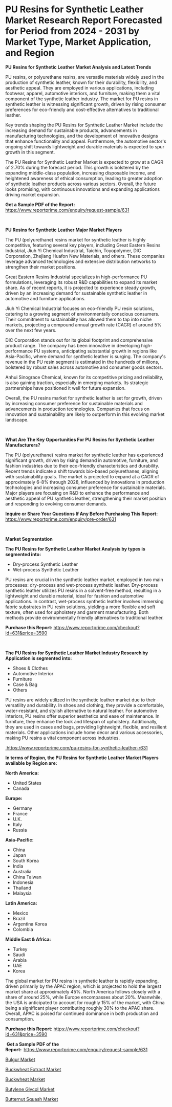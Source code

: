<p><h1>PU Resins for Synthetic Leather Market Research Report Forecasted for Period from 2024 -  2031 by Market Type, Market Application, and Region</h1></p><p><strong>PU Resins for Synthetic Leather Market Analysis and Latest Trends</strong></p>
<p><p>PU resins, or polyurethane resins, are versatile materials widely used in the production of synthetic leather, known for their durability, flexibility, and aesthetic appeal. They are employed in various applications, including footwear, apparel, automotive interiors, and furniture, making them a vital component of the synthetic leather industry. The market for PU resins in synthetic leather is witnessing significant growth, driven by rising consumer preferences for eco-friendly and cost-effective alternatives to traditional leather.</p><p>Key trends shaping the PU Resins for Synthetic Leather Market include the increasing demand for sustainable products, advancements in manufacturing technologies, and the development of innovative designs that enhance functionality and appeal. Furthermore, the automotive sector's ongoing shift towards lightweight and durable materials is expected to spur growth in this segment.</p><p>The PU Resins for Synthetic Leather Market is expected to grow at a CAGR of 2.70% during the forecast period. This growth is bolstered by the expanding middle-class population, increasing disposable income, and heightened awareness of ethical consumption, leading to greater adoption of synthetic leather products across various sectors. Overall, the future looks promising, with continuous innovations and expanding applications driving market expansion.</p></p>
<p><strong>Get a Sample PDF of the Report:&nbsp;</strong> <a href="https://www.reportprime.com/enquiry/request-sample/631?utm_campaign=2011&utm_medium=2&utm_source=Github&utm_content=ia&utm_term=24122024&utm_id=pu-resins-for-synthetic-leather">https://www.reportprime.com/enquiry/request-sample/631</a></p>
<p>&nbsp;</p>
<p><strong>PU Resins for Synthetic Leather Major Market Players</strong></p>
<p><p>The PU (polyurethane) resins market for synthetic leather is highly competitive, featuring several key players, including Great Eastern Resins Industrial, Jiuh Yi Chemical Industrial, Taichin, Toyopolymer, DIC Corporation, Zhejiang Huafon New Materials, and others. These companies leverage advanced technologies and extensive distribution networks to strengthen their market positions.</p><p>Great Eastern Resins Industrial specializes in high-performance PU formulations, leveraging its robust R&D capabilities to expand its market share. As of recent reports, it is projected to experience steady growth, driven by an increasing demand for sustainable synthetic leather in automotive and furniture applications.</p><p>Jiuh Yi Chemical Industrial focuses on eco-friendly PU resin solutions, catering to a growing segment of environmentally conscious consumers. Their commitment to sustainability has allowed them to tap into niche markets, projecting a compound annual growth rate (CAGR) of around 5% over the next few years.</p><p>DIC Corporation stands out for its global footprint and comprehensive product range. The company has been innovative in developing high-performance PU systems, anticipating substantial growth in regions like Asia-Pacific, where demand for synthetic leather is surging. The company's revenue in the PU resin segment is estimated in the hundreds of millions, bolstered by robust sales across automotive and consumer goods sectors.</p><p>Anhui Sinograce Chemical, known for its competitive pricing and reliability, is also gaining traction, especially in emerging markets. Its strategic partnerships have positioned it well for future expansion.</p><p>Overall, the PU resins market for synthetic leather is set for growth, driven by increasing consumer preference for sustainable materials and advancements in production technologies. Companies that focus on innovation and sustainability are likely to outperform in this evolving market landscape.</p></p>
<p>&nbsp;</p>
<p><strong>What Are The Key Opportunities For PU Resins for Synthetic Leather Manufacturers?</strong></p>
<p><p>The PU (polyurethane) resins market for synthetic leather has experienced significant growth, driven by rising demand in automotive, furniture, and fashion industries due to their eco-friendly characteristics and durability. Recent trends indicate a shift towards bio-based polyurethanes, aligning with sustainability goals. The market is projected to expand at a CAGR of approximately 6-8% through 2028, influenced by innovations in production technologies and increasing consumer preference for sustainable materials. Major players are focusing on R&D to enhance the performance and aesthetic appeal of PU synthetic leather, strengthening their market position and responding to evolving consumer demands.</p></p>
<p><strong>Inquire or Share Your Questions If Any Before Purchasing This Report:</strong> <a href="https://www.reportprime.com/enquiry/pre-order/631?utm_campaign=2011&utm_medium=2&utm_source=Github&utm_content=ia&utm_term=24122024&utm_id=pu-resins-for-synthetic-leather">https://www.reportprime.com/enquiry/pre-order/631</a></p>
<p>&nbsp;</p>
<p><strong>Market Segmentation</strong></p>
<p><strong>The PU Resins for Synthetic Leather Market Analysis by types is segmented into:</strong></p>
<p><ul><li>Dry-process Synthetic Leather</li><li>Wet-process Synthetic Leather</li></ul></p>
<p><p>PU resins are crucial in the synthetic leather market, employed in two main processes: dry-process and wet-process synthetic leather. Dry-process synthetic leather utilizes PU resins in a solvent-free method, resulting in a lightweight and durable material, ideal for fashion and automotive applications. In contrast, wet-process synthetic leather involves immersing fabric substrates in PU resin solutions, yielding a more flexible and soft texture, often used for upholstery and garment manufacturing. Both methods provide environmentally friendly alternatives to traditional leather.</p></p>
<p><strong>Purchase this Report:&nbsp;</strong><a href="https://www.reportprime.com/checkout?id=631&price=3590&utm_campaign=2011&utm_medium=2&utm_source=Github&utm_content=ia&utm_term=24122024&utm_id=pu-resins-for-synthetic-leather">https://www.reportprime.com/checkout?id=631&price=3590</a></p>
<p>&nbsp;</p>
<p><strong>The PU Resins for Synthetic Leather Market Industry Research by Application is segmented into:</strong></p>
<p><ul><li>Shoes & Clothes</li><li>Automotive Interior</li><li>Furniture</li><li>Case & Bag</li><li>Others</li></ul></p>
<p><p>PU resins are widely utilized in the synthetic leather market due to their versatility and durability. In shoes and clothing, they provide a comfortable, water-resistant, and stylish alternative to natural leather. For automotive interiors, PU resins offer superior aesthetics and ease of maintenance. In furniture, they enhance the look and lifespan of upholstery. Additionally, they are used in cases and bags, providing lightweight, flexible, and resilient materials. Other applications include home décor and various accessories, making PU resins a vital component across industries.</p></p>
<p><a href="https://www.reportprime.com/pu-resins-for-synthetic-leather-r631?utm_campaign=2011&utm_medium=2&utm_source=Github&utm_content=ia&utm_term=24122024&utm_id=pu-resins-for-synthetic-leather">&nbsp;https://www.reportprime.com/pu-resins-for-synthetic-leather-r631</a></p>
<p><strong>In terms of Region, the PU Resins for Synthetic Leather Market Players available by Region are:</strong></p>
<p>
    <p> <strong> North America: </strong>
        <ul>
            <li>United States</li>
            <li>Canada</li>
        </ul>
        </p> 
    <p> <strong> Europe: </strong>
        <ul>
            <li>Germany</li>
            <li>France</li>
            <li>U.K.</li>
            <li>Italy</li>
            <li>Russia</li>
        </ul>
        </p> 
    <p> <strong> Asia-Pacific: </strong>
        <ul>
            <li>China</li>
            <li>Japan</li>
            <li>South Korea</li>
            <li>India</li>
            <li>Australia</li>
            <li>China Taiwan</li>
            <li>Indonesia</li>
            <li>Thailand</li>
            <li>Malaysia</li>
        </ul>
        </p> 
    <p> <strong> Latin America: </strong>
        <ul>
            <li>Mexico</li>
            <li>Brazil</li>
            <li>Argentina Korea</li>
            <li>Colombia</li>
        </ul>
        </p> 
    <p> <strong> Middle East & Africa: </strong>
        <ul>
            <li>Turkey</li>
            <li>Saudi</li>
            <li>Arabia</li>
            <li>UAE</li>
            <li>Korea</li>
        </ul>
    </p>
    </p>
<p><p>The global market for PU resins in synthetic leather is rapidly expanding, driven primarily by the APAC region, which is projected to hold the largest market share at approximately 45%. North America follows closely with a share of around 25%, while Europe encompasses about 20%. Meanwhile, the USA is anticipated to account for roughly 15% of the market, with China being a significant player contributing roughly 30% to the APAC share. Overall, APAC is poised for continued dominance in both production and consumption.</p></p>
<p><strong>Purchase this Report: </strong><a href="https://www.reportprime.com/checkout?id=631&price=3590&utm_campaign=2011&utm_medium=2&utm_source=Github&utm_content=ia&utm_term=24122024&utm_id=pu-resins-for-synthetic-leather">https://www.reportprime.com/checkout?id=631&price=3590</a></p>
<p>&nbsp;<strong>Get a Sample PDF of the Report:&nbsp;&nbsp;</strong><a href="https://www.reportprime.com/enquiry/request-sample/631?utm_campaign=2011&utm_medium=2&utm_source=Github&utm_content=ia&utm_term=24122024&utm_id=pu-resins-for-synthetic-leather">https://www.reportprime.com/enquiry/request-sample/631</a></p>
<p><strong></strong></p>
<p><p><a href="https://www.linkedin.com/pulse/a-mkt-nova-vc8zf?utm_campaign=2011&utm_medium=2&utm_source=Github&utm_content=ia&utm_term=24122024&utm_id=pu-resins-for-synthetic-leather">Bulgur Market</a></p><p><a href="https://www.linkedin.com/pulse/a-mkt-nova-vc8zf?utm_campaign=2011&utm_medium=2&utm_source=Github&utm_content=ia&utm_term=24122024&utm_id=pu-resins-for-synthetic-leather">Buckwheat Extract Market</a></p><p><a href="https://www.linkedin.com/pulse/trustworthy-market-insights-buckwheat-size-share-volume-ghbic?utm_campaign=2011&utm_medium=2&utm_source=Github&utm_content=ia&utm_term=24122024&utm_id=pu-resins-for-synthetic-leather">Buckwheat Market</a></p><p><a href="https://www.linkedin.com/pulse/butylene-glycol-market-report-expected-cagr-87-examines-growth-n4qmf?utm_campaign=2011&utm_medium=2&utm_source=Github&utm_content=ia&utm_term=24122024&utm_id=pu-resins-for-synthetic-leather">Butylene Glycol Market</a></p><p><a href="https://www.linkedin.com/pulse/butternut-squash-market-revolution-2024-2031-trends-shaping-6pihc?utm_campaign=2011&utm_medium=2&utm_source=Github&utm_content=ia&utm_term=24122024&utm_id=pu-resins-for-synthetic-leather">Butternut Squash Market</a></p></p>
